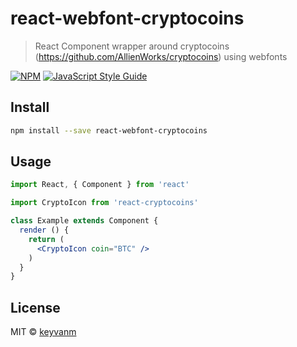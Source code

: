 # react-webfont-cryptocoins

> React Component wrapper around cryptocoins (https://github.com/AllienWorks/cryptocoins) using webfonts

[![NPM](https://img.shields.io/npm/v/react-webfont-cryptocoins.svg)](https://www.npmjs.com/package/react-webfont-cryptocoins) [![JavaScript Style Guide](https://img.shields.io/badge/code_style-standard-brightgreen.svg)](https://standardjs.com)

## Install

```bash
npm install --save react-webfont-cryptocoins
```

## Usage

```jsx
import React, { Component } from 'react'

import CryptoIcon from 'react-cryptocoins'

class Example extends Component {
  render () {
    return (
      <CryptoIcon coin="BTC" />
    )
  }
}
```

## License

MIT © [keyvanm](https://github.com/keyvanm)
